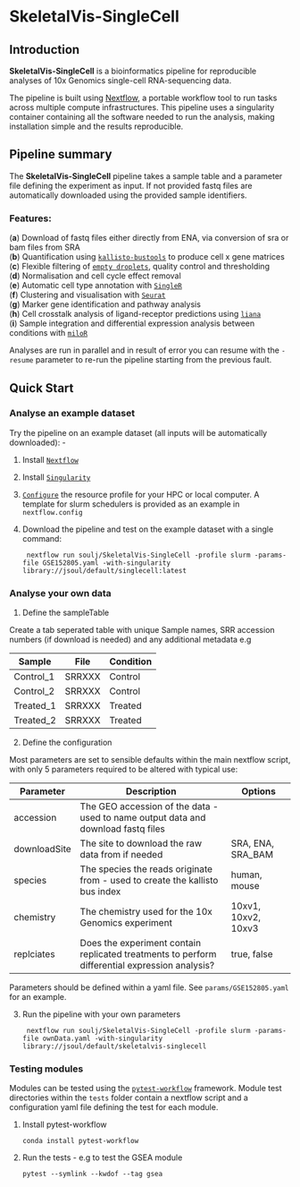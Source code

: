 
# SkeletalVis-SingleCell

## Introduction

**SkeletalVis-SingleCell** is a bioinformatics pipeline for reproducible analyses of 10x Genomics single-cell RNA-sequencing data.

The pipeline is built using [Nextflow](https://www.nextflow.io), a portable workflow tool to run tasks across multiple compute infrastructures. This pipeline uses a singularity container containing all the software needed to run the analysis, making installation simple and the results reproducible.

## Pipeline summary

The **SkeletalVis-SingleCell** pipeline takes a sample table and a parameter file defining the experiment as input. If not provided fastq files are automatically downloaded using the provided sample identifiers.

### Features:
(**a**) Download of fastq files either directly from ENA, via conversion of sra or bam files from SRA<br/>
(**b**)	Quantification using [`kallisto-bustools`](https://www.kallistobus.tools/) to produce cell x gene matrices<br/>
(**c**) Flexible filtering of [`empty droplets`](https://bioconductor.org/packages/release/bioc/html/DropletUtils.html), quality control and thresholding<br/>
(**d**) Normalisation and cell cycle effect removal<br/>
(**e**) Automatic cell type annotation with [`SingleR`](https://bioconductor.org/packages/release/bioc/html/SingleR.html)<br/>
(**f**) Clustering and visualisation with [`Seurat`](https://satijalab.org/seurat/)<br/>
(**g**) Marker gene identification and pathway analysis<br/>
(**h**) Cell crosstalk analysis of ligand-receptor predictions using [`liana`](https://github.com/saezlab/liana)<br/>
(**i**) Sample integration and differential expression analysis between conditions with [`miloR`](https://github.com/MarioniLab/miloR)<br/>

Analyses are run in parallel and in result of error you can resume with the `-resume` parameter to re-run the pipeline starting from the previous fault.

## Quick Start

### Analyse an example dataset

Try the pipeline on an example dataset (all inputs will be automatically downloaded): -

1. Install [`Nextflow`](https://www.nextflow.io/docs/latest/getstarted.html#installation)

2. Install [`Singularity`](https://www.sylabs.io/guides/3.0/user-guide/)

3. [`Configure`](https://www.nextflow.io/docs/latest/config.html) the resource profile for your HPC or local computer. A template for slurm schedulers is provided as an example in `nextflow.config`

4. Download the pipeline and test on the example dataset with a single command:

    ```console
     nextflow run soulj/SkeletalVis-SingleCell -profile slurm -params-file GSE152805.yaml -with-singularity library://jsoul/default/singlecell:latest
    ```
### Analyse your own data

1. Define the sampleTable

Create a tab seperated table with unique Sample names, SRR accession numbers (if download is needed) and any additional metadata e.g

|Sample|File|Condition|
| ---|---|---|
|Control_1|SRRXXX	|Control|
|Control_2|	SRRXXX	|Control|
|Treated_1|	SRRXXX	|Treated|
|Treated_2|	SRRXXX	|Treated|

2. Define the configuration

Most parameters are set to sensible defaults within the main nextflow script, with only 5 parameters required to be altered with typical use:

|Parameter|Description|Options|
| ---|---|---|
|accession|The GEO accession of the data - used to name output data and download fastq files||
|downloadSite|The site to download the raw data from if needed	|SRA, ENA, SRA_BAM|
|species|The species the reads originate from - used to create the kallisto bus index	|human, mouse|
|chemistry|The chemistry used for the 10x Genomics experiment	|10xv1, 10xv2, 10xv3|
|replciates|Does the experiment contain replicated treatments to perform differential expression analysis?|true, false|


Parameters should be defined within a yaml file. See `params/GSE152805.yaml` for an example.

3. Run the pipeline with your own parameters

    ```console
     nextflow run soulj/SkeletalVis-SingleCell -profile slurm -params-file ownData.yaml -with-singularity library://jsoul/default/skeletalvis-singlecell
    ```

### Testing modules
Modules can be tested using the [`pytest-workflow`](https://pypi.org/project/pytest-workflow/) framework. Module test directories within the `tests` folder contain a nextflow script and a configuration yaml file defining the test for each module.

1. Install pytest-workflow

    ```console
	conda install pytest-workflow
    ```

2. Run the tests - e.g to test the GSEA module

    ```console
	pytest --symlink --kwdof --tag gsea
    ```


